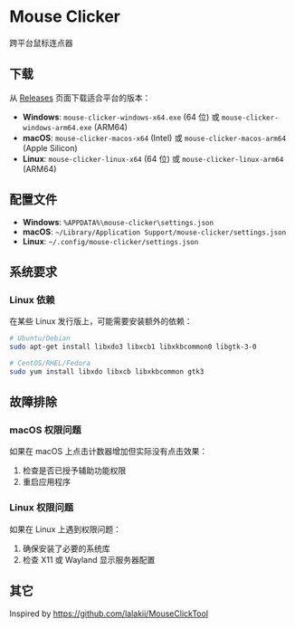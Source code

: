 # Mouse Clicker

跨平台鼠标连点器

## 下载

从 [Releases](../../releases) 页面下载适合平台的版本：

- **Windows**: `mouse-clicker-windows-x64.exe` (64 位) 或 `mouse-clicker-windows-arm64.exe` (ARM64)
- **macOS**: `mouse-clicker-macos-x64` (Intel) 或 `mouse-clicker-macos-arm64` (Apple Silicon)
- **Linux**: `mouse-clicker-linux-x64` (64 位) 或 `mouse-clicker-linux-arm64` (ARM64)

## 配置文件

- **Windows**: `%APPDATA%\mouse-clicker\settings.json`
- **macOS**: `~/Library/Application Support/mouse-clicker/settings.json`
- **Linux**: `~/.config/mouse-clicker/settings.json`

## 系统要求

### Linux 依赖

在某些 Linux 发行版上，可能需要安装额外的依赖：

```bash
# Ubuntu/Debian
sudo apt-get install libxdo3 libxcb1 libxkbcommon0 libgtk-3-0

# CentOS/RHEL/Fedora
sudo yum install libxdo libxcb libxkbcommon gtk3
```

## 故障排除

### macOS 权限问题

如果在 macOS 上点击计数器增加但实际没有点击效果：

1. 检查是否已授予辅助功能权限
2. 重启应用程序

### Linux 权限问题

如果在 Linux 上遇到权限问题：

1. 确保安装了必要的系统库
2. 检查 X11 或 Wayland 显示服务器配置

## 其它

Inspired by <https://github.com/lalakii/MouseClickTool>
